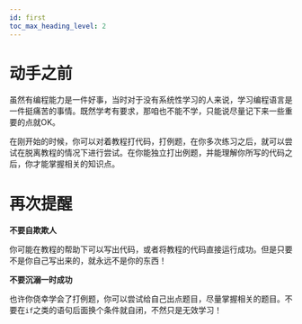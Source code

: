 ```yaml
---
id: first
toc_max_heading_level: 2
---
```


# 动手之前

虽然有编程能力是一件好事，当时对于没有系统性学习的人来说，学习编程语言是一件挺痛苦的事情。既然学考有要求，那咱也不能不学，只能说尽量记下来一些重要的点就OK。

在刚开始的时候，你可以对着教程打代码，打例题，在你多次练习之后，就可以尝试在脱离教程的情况下进行尝试。在你能独立打出例题，并能理解你所写的代码之后，你才能掌握相关的知识点。

# 再次提醒

**不要自欺欺人**

你可能在教程的帮助下可以写出代码，或者将教程的代码直接运行成功。但是只要不是你自己写出来的，就永远不是你的东西！

**不要沉溺一时成功**

也许你侥幸学会了打例题，你可以尝试给自己出点题目，尽量掌握相关的题目。不要在`if`之类的语句后面换个条件就自闭，不然只是无效学习！